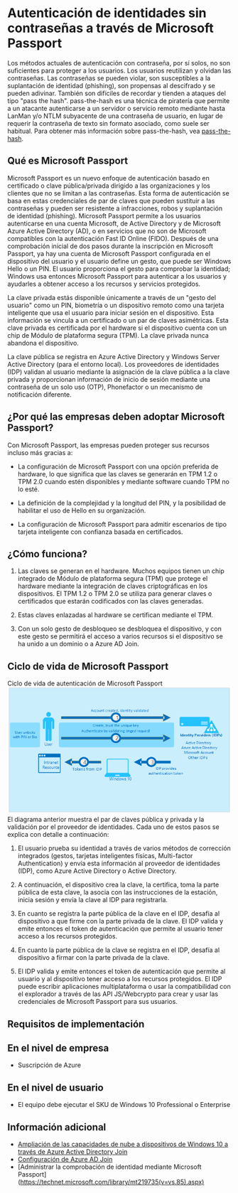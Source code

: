 <properties 
	pageTitle="Información general de Microsoft Passport y detalles sobre esta nueva autenticación basada en certificados. | Microsoft Azure" 
	description="Un tema que explica cómo los usuarios pueden configurar Azure AD Join durante la Primera vista de Windows." 
	services="active-directory" 
	documentationCenter="" 
	authors="femila" 
	manager="stevenpo" 
	editor=""/>

<tags 
	ms.service="active-directory" 
	ms.workload="identity" 
	ms.tgt_pltfrm="na" 
	ms.devlang="na" 
	ms.topic="article" 
	ms.date="09/21/2015" 
	ms.author="femila"/>

# Autenticación de identidades sin contraseñas a través de Microsoft Passport

Los métodos actuales de autenticación con contraseña, por sí solos, no son suficientes para proteger a los usuarios. Los usuarios reutilizan y olvidan las contraseñas. Las contraseñas se pueden violar, son susceptibles a la suplantación de identidad (phishing), son propensas al descifrado y se pueden adivinar. También son difíciles de recordar y tienden a ataques del tipo "pass the hash". pass-the-hash es una técnica de piratería que permite a un atacante autenticarse a un servidor o servicio remoto mediante hasta LanMan y/o NTLM subyacente de una contraseña de usuario, en lugar de requerir la contraseña de texto sin formato asociado, como suele ser habitual. Para obtener más información sobre pass-the-hash, vea [pass-the-hash](https://technet.microsoft.com/es-ES/dn785092.aspx).

## Qué es Microsoft Passport
Microsoft Passport es un nuevo enfoque de autenticación basado en certificado o clave pública/privada dirigido a las organizaciones y los clientes que no se limitan a las contraseñas. Esta forma de autenticación se basa en estas credenciales de par de claves que pueden sustituir a las contraseñas y pueden ser resistente a infracciones, robos y suplantación de identidad (phishing). Microsoft Passport permite a los usuarios autenticarse en una cuenta Microsoft, de Active Directory y de Microsoft Azure Active Directory (AD), o en servicios que no son de Microsoft compatibles con la autenticación Fast ID Online (FIDO). Después de una comprobación inicial de dos pasos durante la inscripción en Microsoft Passport, ya hay una cuenta de Microsoft Passport configurada en el dispositivo del usuario y el usuario define un gesto, que puede ser Windows Hello o un PIN. El usuario proporciona el gesto para comprobar la identidad; Windows usa entonces Microsoft Passport para autenticar a los usuarios y ayudarles a obtener acceso a los recursos y servicios protegidos.

La clave privada estás disponible únicamente a través de un "gesto del usuario" como un PIN, biometría o un dispositivo remoto como una tarjeta inteligente que usa el usuario para iniciar sesión en el dispositivo. Esta información se vincula a un certificado o un par de claves asimétricas. Esta clave privada es certificada por el hardware si el dispositivo cuenta con un chip de Módulo de plataforma segura (TPM). La clave privada nunca abandona el dispositivo.

La clave pública se registra en Azure Active Directory y Windows Server Active Directory (para el entorno local). Los proveedores de identidades (IDP) validan al usuario mediante la asignación de la clave pública a la clave privada y proporcionan información de inicio de sesión mediante una contraseña de un solo uso (OTP), Phonefactor o un mecanismo de notificación diferente.
## ¿Por qué las empresas deben adoptar Microsoft Passport?
Con Microsoft Passport, las empresas pueden proteger sus recursos incluso más gracias a:

* La configuración de Microsoft Passport con una opción preferida de hardware, lo que significa que las claves se generarán en TPM 1.2 o TPM 2.0 cuando estén disponibles y mediante software cuando TPM no lo esté. 

* La definición de la complejidad y la longitud del PIN, y la posibilidad de habilitar el uso de Hello en su organización.

* La configuración de Microsoft Passport para admitir escenarios de tipo tarjeta inteligente con confianza basada en certificados.

## ¿Cómo funciona?
1. Las claves se generan en el hardware. Muchos equipos tienen un chip integrado de Módulo de plataforma segura (TPM) que protege el hardware mediante la integración de claves criptográficas en los dispositivos. El TPM 1.2 o TPM 2.0 se utiliza para generar claves o certificados que estarán codificados con las claves generadas.

2. Estas claves enlazadas al hardware se certifican mediante el TPM.

3. Con un solo gesto de desbloqueo se desbloquea el dispositivo, y con este gesto se permitirá el acceso a varios recursos si el dispositivo se ha unido a un dominio o a Azure AD Join.

## Ciclo de vida de Microsoft Passport
Ciclo de vida de autenticación de Microsoft Passport![](./media/active-directory-azureadjoin/active-directory-azureadjoin-microsoft-passport.png) El diagrama anterior muestra el par de claves pública y privada y la validación por el proveedor de identidades. Cada uno de estos pasos se explica con detalle a continuación:

1. El usuario prueba su identidad a través de varios métodos de corrección integrados (gestos, tarjetas inteligentes físicas, Multi-factor Authentication) y envía esta información al proveedor de identidades (IDP), como Azure Active Directory o Active Directory.

2.  A continuación, el dispositivo crea la clave, la certifica, toma la parte pública de esta clave, la asocia con las instrucciones de la estación, inicia sesión y envía la clave al IDP para registrarla.

3. En cuanto se registra la parte pública de la clave en el IDP, desafía al dispositivo a que firme con la parte privada de la clave. El IDP valida y emite entonces el token de autenticación que permite al usuario tener acceso a los recursos protegidos.

4. En cuanto la parte pública de la clave se registra en el IDP, desafía al dispositivo a firmar con la parte privada de la clave.

5. El IDP valida y emite entonces el token de autenticación que permite al usuario y al dispositivo tener acceso a los recursos protegidos. El IDP puede escribir aplicaciones multiplataforma o usar la compatibilidad con el explorador a través de las API JS/Webcrypto para crear y usar las credenciales de Microsoft Passport para sus usuarios.

## Requisitos de implementación
En el nivel de empresa
---------------------------
* Suscripción de Azure

En el nivel de usuario
-------------------------------------------------------------
* El equipo debe ejecutar el SKU de Windows 10 Professional o Enterprise

## Información adicional

* [Ampliación de las capacidades de nube a dispositivos de Windows 10 a través de Azure Active Directory Join](active-directory-azureadjoin-overview.md)
* [Configuración de Azure AD Join](active-directory-azureadjoin-setup.md)
* [Administrar la comprobación de identidad mediante Microsoft Passport] (https://technet.microsoft.com/library/mt219735(v=vs.85).aspx)

<!---HONumber=Oct15_HO3-->